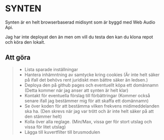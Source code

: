 # SYNTEN

Synten är en helt browserbaserad midisynt som är byggd med Web Audio Api. 

Jag har inte deployat den än men om vill du testa den kan du klona repot och köra den lokalt.

## Att göra
> - Lista sparade inställningar
> - Hantera inhämntning av samtycke kring cookies (Är inte helt säker på ifall det behövs rent juridiskt men bättre säker än ledsen.)
> - Deploya den på github pages och eventuellt köpa ett domännamn (Detta kommer när jag anser att synten är helt klar)
> - Kontakt för eventuella förslag till förbättringar (Kommer också senare ifall jag bestämmer mig för att skaffa ett domännamn)
> - Se över koden för att bestämma vilken frekvens midimeddelanden ska ha. (Den skrevs när jag var trött och är inte helt säker på att den stämmer helt)
> - Kolla över alla reglage. (Min/Max, vissa ger för stort utslag och vissa för litet utslag)
> - Lägga till kuvertfilter till brusmodulen
